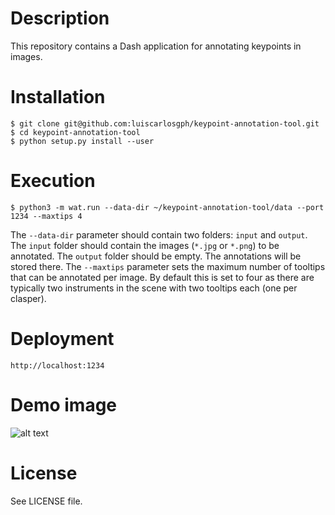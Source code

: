 # Description
This repository contains a Dash application for annotating keypoints in images.

# Installation
```
$ git clone git@github.com:luiscarlosgph/keypoint-annotation-tool.git
$ cd keypoint-annotation-tool
$ python setup.py install --user
```

# Execution
```
$ python3 -m wat.run --data-dir ~/keypoint-annotation-tool/data --port 1234 --maxtips 4
```
The ```--data-dir``` parameter should contain two folders: ```input``` and ```output```.
The ```input``` folder should contain the images (```*.jpg``` or ```*.png```) to be annotated.
The ```output``` folder should be empty. The annotations will be stored there.
The ```--maxtips``` parameter sets the maximum number of tooltips that can be annotated per image.
By default this is set to four as there are typically two instruments in the scene with two tooltips 
each (one per clasper).

# Deployment
```http://localhost:1234```

# Demo image
![alt text](https://github.com/luiscarlosgph/keypoint-annotation-tool/blob/main/demo/demo.jpg?raw=true)

# License
See LICENSE file.
